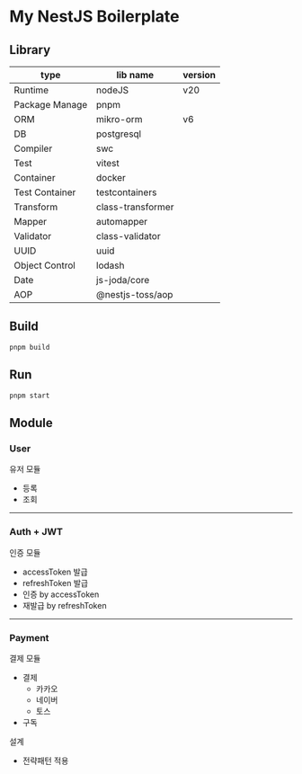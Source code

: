 # My NestJS Boilerplate

## Library

| type           | lib name          | version |
|----------------|-------------------|---------|
| Runtime        | nodeJS            | v20     |
| Package Manage | pnpm              |         |
| ORM            | mikro-orm         | v6      |
| DB             | postgresql        |         |
| Compiler       | swc               |         |
| Test           | vitest            |         |
| Container      | docker            |         |
| Test Container | testcontainers    |         |
| Transform      | class-transformer |         |
| Mapper         | automapper        |         |
| Validator      | class-validator   |         |
| UUID           | uuid              |         |
| Object Control | lodash            |         |
| Date           | js-joda/core      |         |
| AOP            | @nestjs-toss/aop  |         |

## Build

```shell
pnpm build
```

## Run

```shell
pnpm start
```

## Module

### User

유저 모듈

- 등록
- 조회

---

### Auth + JWT

인증 모듈

- accessToken 발급
- refreshToken 발급
- 인증 by accessToken
- 재발급 by refreshToken

---

### Payment

결제 모듈

- 결제
    - 카카오
    - 네이버
    - 토스
- 구독

설계

- 전략패턴 적용 

